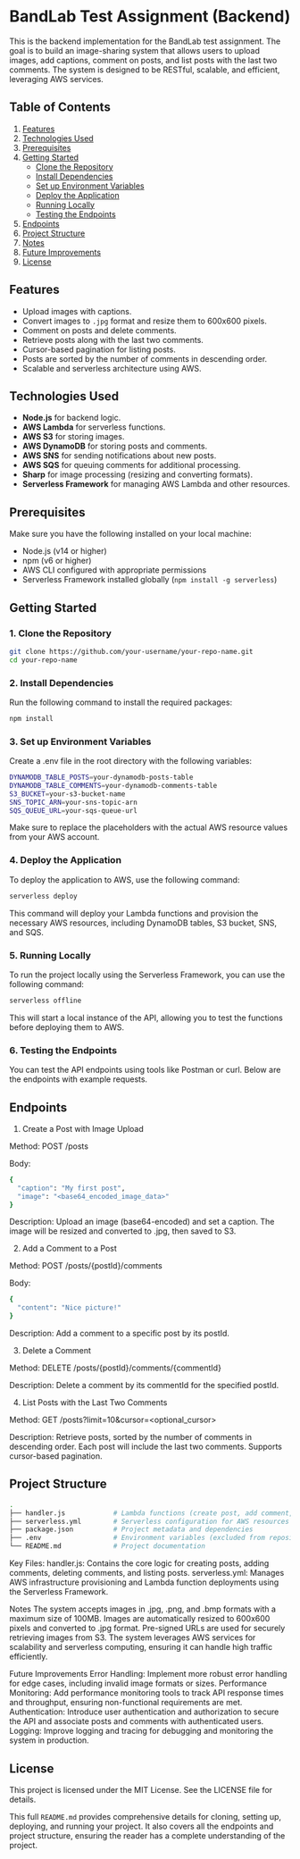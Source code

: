 # BandLab Test Assignment (Backend)

This is the backend implementation for the BandLab test assignment. The goal is to build an image-sharing system that allows users to upload images, add captions, comment on posts, and list posts with the last two comments. The system is designed to be RESTful, scalable, and efficient, leveraging AWS services.

## Table of Contents

1. [Features](#features)
2. [Technologies Used](#technologies-used)
3. [Prerequisites](#prerequisites)
4. [Getting Started](#getting-started)
   - [Clone the Repository](#1-clone-the-repository)
   - [Install Dependencies](#2-install-dependencies)
   - [Set up Environment Variables](#3-set-up-environment-variables)
   - [Deploy the Application](#4-deploy-the-application)
   - [Running Locally](#5-running-locally)
   - [Testing the Endpoints](#6-testing-the-endpoints)
5. [Endpoints](#endpoints)
6. [Project Structure](#project-structure)
7. [Notes](#notes)
8. [Future Improvements](#future-improvements)
9. [License](#license)

## Features

- Upload images with captions.
- Convert images to `.jpg` format and resize them to 600x600 pixels.
- Comment on posts and delete comments.
- Retrieve posts along with the last two comments.
- Cursor-based pagination for listing posts.
- Posts are sorted by the number of comments in descending order.
- Scalable and serverless architecture using AWS.

## Technologies Used

- **Node.js** for backend logic.
- **AWS Lambda** for serverless functions.
- **AWS S3** for storing images.
- **AWS DynamoDB** for storing posts and comments.
- **AWS SNS** for sending notifications about new posts.
- **AWS SQS** for queuing comments for additional processing.
- **Sharp** for image processing (resizing and converting formats).
- **Serverless Framework** for managing AWS Lambda and other resources.

## Prerequisites

Make sure you have the following installed on your local machine:

- Node.js (v14 or higher)
- npm (v6 or higher)
- AWS CLI configured with appropriate permissions
- Serverless Framework installed globally (`npm install -g serverless`)

## Getting Started

### 1. Clone the Repository

```bash
git clone https://github.com/your-username/your-repo-name.git
cd your-repo-name
```

### 2. Install Dependencies

Run the following command to install the required packages:

```bash
npm install
```

### 3. Set up Environment Variables

Create a .env file in the root directory with the following variables:

```bash
DYNAMODB_TABLE_POSTS=your-dynamodb-posts-table
DYNAMODB_TABLE_COMMENTS=your-dynamodb-comments-table
S3_BUCKET=your-s3-bucket-name
SNS_TOPIC_ARN=your-sns-topic-arn
SQS_QUEUE_URL=your-sqs-queue-url
```

Make sure to replace the placeholders with the actual AWS resource values from your AWS account.

### 4. Deploy the Application
To deploy the application to AWS, use the following command:

```bash
serverless deploy
```

This command will deploy your Lambda functions and provision the necessary AWS resources, including DynamoDB tables, S3 bucket, SNS, and SQS.

### 5. Running Locally

To run the project locally using the Serverless Framework, you can use the following command:

```bash
serverless offline
```

This will start a local instance of the API, allowing you to test the functions before deploying them to AWS.

### 6. Testing the Endpoints

You can test the API endpoints using tools like Postman or curl. Below are the endpoints with example requests.

## Endpoints

1. Create a Post with Image Upload

Method: POST /posts

Body:
```bash
{
  "caption": "My first post",
  "image": "<base64_encoded_image_data>"
}
```
Description: Upload an image (base64-encoded) and set a caption. The image will be resized and converted to .jpg, then saved to S3.

2. Add a Comment to a Post

Method: POST /posts/{postId}/comments

Body:
```bash
{
  "content": "Nice picture!"
}
```
Description: Add a comment to a specific post by its postId.

3. Delete a Comment

Method: DELETE /posts/{postId}/comments/{commentId}

Description: Delete a comment by its commentId for the specified postId.

4. List Posts with the Last Two Comments

Method: GET /posts?limit=10&cursor=<optional_cursor>

Description: Retrieve posts, sorted by the number of comments in descending order. Each post will include the last two comments. Supports cursor-based pagination.

## Project Structure

```bash
.
├── handler.js            # Lambda functions (create post, add comment, delete comment, list posts)
├── serverless.yml        # Serverless configuration for AWS resources and deployment
├── package.json          # Project metadata and dependencies
├── .env                  # Environment variables (excluded from repository)
└── README.md             # Project documentation
```

Key Files:
handler.js: Contains the core logic for creating posts, adding comments, deleting comments, and listing posts.
serverless.yml: Manages AWS infrastructure provisioning and Lambda function deployments using the Serverless Framework.

Notes
The system accepts images in .jpg, .png, and .bmp formats with a maximum size of 100MB.
Images are automatically resized to 600x600 pixels and converted to .jpg format.
Pre-signed URLs are used for securely retrieving images from S3.
The system leverages AWS services for scalability and serverless computing, ensuring it can handle high traffic efficiently.

Future Improvements
Error Handling: Implement more robust error handling for edge cases, including invalid image formats or sizes.
Performance Monitoring: Add performance monitoring tools to track API response times and throughput, ensuring non-functional requirements are met.
Authentication: Introduce user authentication and authorization to secure the API and associate posts and comments with authenticated users.
Logging: Improve logging and tracing for debugging and monitoring the system in production.

## License

This project is licensed under the MIT License. See the LICENSE file for details.

This full `README.md` provides comprehensive details for cloning, setting up, deploying, and running your project. It also covers all the endpoints and project structure, ensuring the reader has a complete understanding of the project.